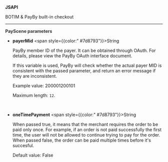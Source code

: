 **JSAPI**

BOTIM & PayBy built-in checkout

---

**<font color="#333333"> PayScene parameters</font>**

- **payerMid** <span style={{color:" #7d8793"}}>String</span>

  PayBy member ID of the payer. It can be obtained through OAuth. For details, please view the PayBy OAuth interface document.

  If this variable is used, PayBy will check whether the actual payer MID is consistent with the passed parameter, and return an error message if they are inconsistent.

  Example value: 200001200101

  Maximum length: `12`.

  <br/>

- **oneTimePayment** <span style={{color:" #7d8793"}}>String</span>

  When passed true, it means that the merchant requires the order to be paid only once. For example, if an order is not paid successfully the first time, the user will not be allowed to continue trying to pay for the order. When passed false, the order can be paid multiple times before it's succesful.

  Default value: False
  
  <br/>

